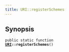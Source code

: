 ```yaml
---
title: URI::registerSchemes
---
```


## Synopsis

<code>public static function <b><a href="URI">URI</a>::registerSchemes</b>()</code>

